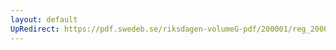 ```yaml
---
layout: default
UpRedirect: https://pdf.swedeb.se/riksdagen-volumeG-pdf/200001/reg_200001/reg_200001_0394.pdf
---
```

